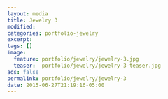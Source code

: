 ```yaml
---
layout: media
title: Jewelry 3
modified:
categories: portfolio-jewelry
excerpt:
tags: []
image:
  feature: portfolio/jewelry/jewelry-3.jpg
  teaser:  portfolio/jewelry/jewelry-3-teaser.jpg
ads: false
permalink: portfolio/jewelry/jewelry-3
date: 2015-06-27T21:19:16-05:00
---
```


